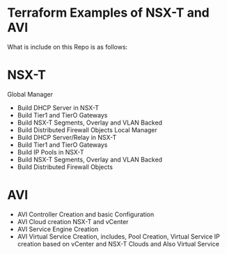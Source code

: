 # Terraform Examples of NSX-T and AVI
What is include on this Repo is as follows:
# NSX-T 
  Global Manager
   - Build DHCP Server in NSX-T
   - Build Tier1 and TierO Gateways
   - Build NSX-T Segments, Overlay and VLAN Backed
   - Build Distributed Firewall Objects
  Local Manager
   - Build DHCP Server/Relay in NSX-T
   - Build Tier1 and TierO Gateways
   - Build IP Pools in NSX-T
   - Build NSX-T Segments, Overlay and VLAN Backed
   - Build Distributed Firewall Objects
# AVI
  - AVI Controller Creation and basic Configuration
  - AVI Cloud creation NSX-T and vCenter
  - AVI Service Engine Creation
  - AVI Virtual Service Creation, includes, Pool Creation, Virtual Service IP creation based on vCenter and NSX-T Clouds and Also Virtual Service
